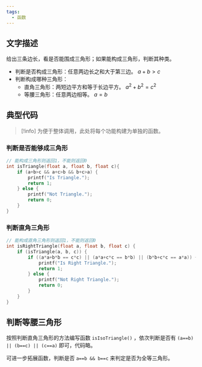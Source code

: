 ```yaml
---
tags:
  - 函数
---
```


## 文字描述

给出三条边长，看是否能围成三角形；如果能构成三角形，判断其种类。

- 判断是否构成三角形：任意两边长之和大于第三边。 $a + b > c$
- 判断构成哪种三角形：
	- 直角三角形：两短边平方和等于长边平方。 $a^2 + b^2 = c^2$
	- 等腰三角形：任意两边相等。 $a=b$

## 典型代码

> [!info] 
> 为便于整体调用，此处将每个功能构建为单独的函数。

### 判断是否能够成三角形

```c
// 能构成三角形则返回1，不能则返回0
int isTriangle(float a, float b, float c){
	if (a+b>c && a+c>b && b+c>a) {
		printf("Is Triangle.");
		return 1;
	} else {
		printf("Not Triangle.");
		return 0;
	}
}
```

### 判断直角三角形

```c
// 能构成直角三角形则返回1，不能则返回0
int isRightTriangle(float a, float b, float c) {
	if (isTriangle(a, b, c)) {
		if ((a*a+b*b == c*c) || (a*a+c*c == b*b) || (b*b+c*c == a*a)) {
			printf("Is Right Triangle.");
			return 1;
		} else {
			printf("Not Right Triangle.");
			return 0;
		}
	}
}
```

## 判断等腰三角形

按照判断直角三角形的方法编写函数 `isIsoTriangle()` ，依次判断是否有 `(a==b) || (b==c) || (c==a)` 即可，代码略。

可进一步拓展函数，判断是否 `a==b && b==c` 来判定是否为全等三角形。
